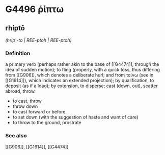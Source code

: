# G4496 ῥίπτω

## rhíptō

_(hrip'-to | REE-ptoh | REE-ptoh)_

### Definition

a primary verb (perhaps rather akin to the base of [[G4474]], through the idea of sudden motion); to fling (properly, with a quick toss, thus differing from [[G906]], which denotes a deliberate hurl; and from τείνω (see in [[G1614]]), which indicates an extended projection); by qualification, to deposit (as if a load); by extension, to disperse; cast (down, out), scatter abroad, throw.

- to cast, throw
- throw down
- to cast forward or before
- to set down (with the suggestion of haste and want of care)
- to throw to the ground, prostrate

### See also

[[G906]], [[G1614]], [[G4474]]

